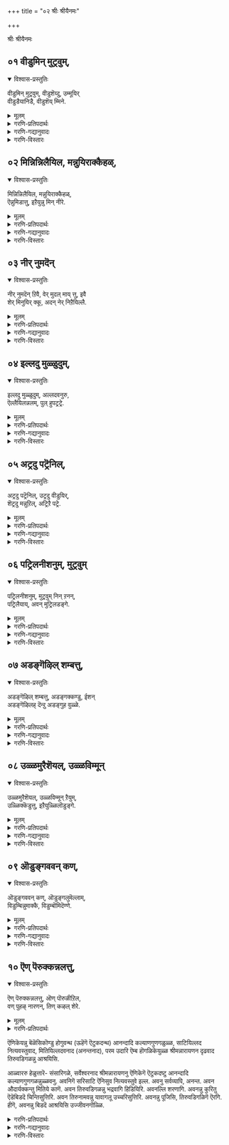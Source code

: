 +++
title = "०२ श्रीः श्रीयैनमः"

+++

श्रीः श्रीयैनमः



## ०१ वीडुमिन् मुट्रवुम्,
<details open><summary>विश्वास-प्रस्तुतिः</summary>

वीडुमिन् मुट्रवुम्, वीडुशॆय्दु, उम्मूयिर्  
वीडुडैयानिडै, वीडुशॆय् म्मिने.
</details>

<details><summary>मूलम्</summary>

वीडुमिन् मुट्रवुम्, वीडुशॆय्दु, उम्मूयिर्  
वीडुडैयानिडै, वीडुशॆय् म्मिने.
</details>

<details><summary>गरणि-प्रतिपदार्थः</summary>

वीडुमिन् = बिट्टुबिडि \(नाशपडिसिरि\), मुट्रवुम् = ऎल्लवन्नू पूर्तियागि, वीडुशॆय्दु = \(हागॆ\) त्यजिसिद बळिक, उम् उयिर् = निम्म आत्मनल्लि, वीडु उडैयान् इडै = मनॆमाडिकॊण्डिरुववनल्लि, वीडु शॆय् म्मिने = नॆलॆगॊळिसिरि \(कॊनॆ माडिरि\). 
</details>

<details><summary>गरणि-गद्यानुवादः</summary>

ऎल्लवन्नू पूर्तियागि बिट्टुबिडि \(नाशगॊळिसि\), हागॆ, त्यजिसिद बळिक, निम्म आत्मनल्लि मनॆ मादिकॊण्डिरुववनल्लि नॆलॆगॊळिसिरि\(कॊनॆ माडिरि\). 
</details>

<details><summary>गरणि-विस्तारः</summary>

भगवन्तन अडिदावरॆगळन्नु दृढवागि आश्रयिसुवुदक्कॆ, सांसारिक बन्धनदिन्द बिडुगडॆ हॊन्दुवुदक्कॆ, मोक्षवन्नु साधिसिकॊळ्ळुवुदक्कॆ एनेनु माडबेकॆन्दु हेळलागिदॆ. 

आळ्वाररु हेळुत्तारॆ- जनरे, भगवन्तनन्नु ऒम्मनदिन्द भजिसुवुदक्कॆ एनेनु अड्डियागिदॆयो अवुगळॆल्लवन्नू बिट्टु बिडबेकु. मनस्सिनल्लि ऎण्टु बगॆय कश्मलगळु मनॆ माडिकॊण्डिवॆयल्ल. आ ऎण्टन्नू, ऎन्दरॆ, आशॆ, द्वेष, लोभ, मान, मद, विषाद, हर्ष, धृति, ई ऎण्टन्नू मनस्सिनिन्द तॊडॆदु हाकबेकु. इवु ऒन्दॊन्दु भगवच्चिन्तनॆगॆ अडियागुत्तवॆ. आ बळिक, निम्म अन्तरङ्गदल्लिये नॆलसिरुव परमात्मनिगॆ निम्म मनस्सन्नु पूर्तियागि समर्पिसिकॊण्डु, अवन तिरुवडिगळल्लिये नॆलॆगॊळिसबेकु.
</details>



## ०२ मिन्निन्निलैयिल, मन्नुयिराक्कैहळ्,
<details open><summary>विश्वास-प्रस्तुतिः</summary>

मिन्निन्निलैयिल, मन्नुयिराक्कैहळ्,  
ऎन्नुमिडात्तु, इऱैयुन्नु मिन् नीरे.
</details>

<details><summary>मूलम्</summary>

मिन्निन्निलैयिल, मन्नुयिराक्कैहळ्,  
ऎन्नुमिडात्तु, इऱैयुन्नु मिन् नीरे.
</details>

<details><summary>गरणि-प्रतिपदार्थः</summary>

मिन्निन् = मिञ्चिन, निलै = रीति, इल = इल्लद, मन्नु = निलुकडॆयागिरुव, उयिर् = आत्म आक्कैहळ् = देहगळु, ऎन्नुम् इडत्तु = ऎन्नुव स्थळदल्लि, इऱै = स्वल्प, उन्नुमिन् = योचिसि \(गमनिसि\) नोडि, नीरे = नीवे. 
</details>

<details><summary>गरणि-गद्यानुवादः</summary>

मिञ्चिन स्थितियल्लि इल्लदॆ, निलुकडॆयागिरुव आत्मदेहगळु ऎन्दु हेळुवुदन्नु नीवे स्वल्पयोचिसि \(गमनिसि\) नोडि. 
</details>

<details><summary>गरणि-विस्तारः</summary>

मिञ्चु बलु चञ्चल. अदक्कॆ स्थिरतॆ ऎम्बुदे इल्ल. अष्टु क्षणिक अदु \! आत्मदेहगळु मिञ्चिनन्तॆ अल्ल. अवु निलुकडॆयागिरतक्कवु. हीगॆन्नुवाग, आत्मदेहगळल्लि निजवागियू यावुदु शाश्वत ऎम्बुदन्नु स्वल्प ऎच्चरिकॆयिन्द गमनिसबेकु. देह नश्वर – नाशहॊन्दतक्कद्दु. अदु अशाश्वत. आत्मनादरो शाश्वत. अदक्कॆ नाशविल्ल. शाश्वतवाद आत्मक्कॆ बदलागि देहवन्ने शाश्वत ऎन्दु तिळियुवुदादरॆ, अदु भ्रान्ति – अज्ञान. 

आळ्वाररु हेळुत्तारॆ- जनरे, देह आत्मगळ स्थिर अस्थिरतॆगळ सत्यासत्यतॆयन्नु स्वल्प योचिसि नोडि. ऒब्बॊब्बनू नोडि, तिळिदुकॊळ्ळबेकाद विषयविदु.
</details>



## ०३ नीर् नुमदॆन्
<details open><summary>विश्वास-प्रस्तुतिः</summary>

नीर् नुमदॆन् ऱिवै, वेर् मुदल् माय् त्तु, इवै  
शेर् मिनुयिर् क्कू, अदन् नेर् निऱैयिल्लै.
</details>

<details><summary>मूलम्</summary>

नीर् नुमदॆन् ऱिवै, वेर् मुदल् माय् त्तु, इवै  
शेर् मिनुयिर् क्कू, अदन् नेर् निऱैयिल्लै.
</details>

<details><summary>गरणि-प्रतिपदार्थः</summary>

नीर् = नीवु, नुमदु = निम्मदु, ऎन्ऱुइवै = ऎम्ब इवुगळन्नु, वेर् मुदल् = बेरुसहितवागि \(बेरन्नु मॊदलु माडिकॊण्डु\), माय् त्तु = नाशपडिसि, इवै = इवुगळन्नु, शेर् मिन् = कूडिसिरि, \(सेरिसिरि, जॊतॆमाडिरि\), उयिर् क्कू = आत्मनिगॆ, अदन् = अदर, नेर् = समनाद, निऱै = पूर्णवादद्दु, इल्लै = इल्ल. 
</details>

<details><summary>गरणि-गद्यानुवादः</summary>

नीवु, निम्मदु ऎम्ब इवुगळन्नु बेरु सहितवागि नाशपडिसि. इवुगळन्नु आत्मनॊडनॆ जॊतॆमाडि, अदक्कॆ समनाद पूर्णवादद्दु इल्ल. 
</details>

<details><summary>गरणि-विस्तारः</summary>

हिन्दिन पाशुरदल्लि मनस्सिन कश्मलगळन्नु निर्मूलगॊळिसबेकॆन्दु हेळलायितु. अवुगळल्लि \(आ कश्मलगळल्लि\) मुख्यवाद ’नानु, नन्नदु’ ऎम्ब ’अहङ्कार, ममकार’गळन्नु नाशपडिसबेकॆन्दु इल्लि हेळलागुत्तिदॆ. 

’नानु, नन्नदु, नम्मदु’ ऎन्दु हेळुवागलॆल्ल अवन्नु देहक्कॆ अन्वयिसिकॊण्डु मातनाडुवुदु सामान्यवाडिकॆ. देहवे ’नानु’ ऎन्तलू, देहक्कॆ सम्बन्धिसिद मनुष्यरु, वस्तुगळु, ऎन्दरॆ, हॆण्डति, मक्कळु, नॆण्टरु, इष्टरु, मित्ररु, इत्यादिगळू, आस्तिपास्तिगळू – इवुगळन्नॆल्ल ’नन्नदु, नन्नवु, नम्मवु’ ऎन्तलू भाविसिकॊण्डु, हागॆये मातनाडुत्तारष्टॆ. ’नानु, नन्नदु’ ऎम्ब पदगळु देहक्कॆ सम्बन्धिसिदवनल्ल. अवु आत्मक्कॆ सम्बन्धपट्टवु. देहवन्नु आत्मवॆन्दु भाविसुवुदु भ्रान्ति. \(देहात्मभ्रान्ति ऎन्नुवुदु इदे\). नश्वरवाद देहवन्नु ’नानु’ ऎन्नुवुदु अज्ञान. हीगॆ तिळियुवुदरिन्द ’बन्धन’वल्लदॆ ’बिडुगडॆ’यल्ल. आत्मनु पूर्ण, शाश्वत. आद्दरिन्द, ’नानु, नन्नदु’ ऎम्बुदन्नु आत्मक्कॆ अन्वयिसि, हागॆ नडॆयुवुदरिन्द निजवाद ज्ञानदत्त नडॆदन्तॆये. 

आळ्वाररु हेळुत्तारॆ- जनरे ’नीवु, निम्मदु’ ऎन्दु हेळिकॊळ्ळुत्तीरल्ल\! ई ’नीवु, निम्मदु” अथवा ऎल्लरिगू अन्वयिसबहुदाद ’नानु, नन्नदु, नम्मदु’ ऎम्ब भावनॆयन्नु बेरु सहितवागि नाशमाडिबिडि. ई पदगळु आत्मक्कॆ सेरबेकादवु. आत्मपूर्ण. अदक्कॆ समनादद्दु बेरॆ इल्ल.
</details>



## ०४ इल्लदु मुळ्ळुदुम्,
<details open><summary>विश्वास-प्रस्तुतिः</summary>

इल्लदु मुळ्ळुदुम्, अल्लदवनुरु,  
ऎल्लैयिलन्नलम्, पुल् हुपट्रट्रे.
</details>

<details><summary>मूलम्</summary>

इल्लदु मुळ्ळुदुम्, अल्लदवनुरु,  
ऎल्लैयिलन्नलम्, पुल् हुपट्रट्रे.
</details>

<details><summary>गरणि-प्रतिपदार्थः</summary>

इल्लदुम् = इल्लद्दू, उळ्ळदुम् = उळ्ळद्दू, अल्लदु= अल्लद्दु, अवन् = अवन, उरु = स्वरूप, ऎल्लै इल् = मितिये इल्लद, अ-नलम् = आ आनन्दस्वरूप, पुल् हु = आश्रयिसु, पट्रु= बन्धनवन्नु, अट्रे = इल्लदन्तॆये.
</details>

<details><summary>गरणि-गद्यानुवादः</summary>

अवन स्वरूप इल्लद्दू उळ्ळद्दू अल्लद्दु. मितिये इल्लद आ आनन्दस्वरूपवन्नु आश्रयिसु. बन्धविल्लदन्तॆये. 
</details>

<details><summary>गरणि-विस्तारः</summary>

’इल्लदु – ऎम्बुदक्कॆ ऎरडु बगॆयल्लि अर्थहेळबहुदागिदॆ. मनॆयागि इरुवुदु \(इल् \+ अदु\) ऎम्बुदॊन्दु विकारगळॊन्दू इल्लद्दु ऎम्बुदॊन्दु. आत्मक्कॆ मनॆयागिरुवुदु ई देह, विकारगळॊन्दू इल्लदॆ, बदलावणॆगळिल्लदॆ, इद्द स्थितियल्ले इरुवुदु अचेतन वस्तु. 

“उळ्ळदु – ऎम्बुदक्कू हागॆये ऎरडु बगॆयल्लि र्थमाडबहुदु- ऒळगॆ इरुवुदु ९उळ् \+ अदु\) ऎम्बुदॊन्दु. देहवॆम्ब मनॆय ऒळगॆ इरुवुदु \(वासिसुवुदु\) आत्म, विकारगळु, बदलावणॆगळु उळ्ळद्दु – चेतनवस्तु. 

आळ्वाररु हेळुत्तारॆ- परमात्मन स्वरूप इल्लद्दू अल्ल, उळ्ळद्दू अल्ल. देहदन्तॆयू अल्ल, आत्मनन्तॆयू अल्ल, चेतनवस्तुविनन्तॆयू अल्ल. अचेतन वस्तुविनन्तॆयू अल्ल, परमात्मन स्वरूपवु मितिये इल्लद आनन्दस्वरूप\! अदन्नु आश्रयिसि बन्धनदिन्द बिडुगडॆ हॊन्दि.
</details>



## ०५ अट्रदु पट्रॆनिल्,
<details open><summary>विश्वास-प्रस्तुतिः</summary>

अट्रदु पट्रॆनिल्, उट्रदु वीडुयिर्,  
शॆट्रदु मन्नुऱिल्, अट्रिऱै पट्रे.
</details>

<details><summary>मूलम्</summary>

अट्रदु पट्रॆनिल्, उट्रदु वीडुयिर्,  
शॆट्रदु मन्नुऱिल्, अट्रिऱै पट्रे.
</details>

<details><summary>गरणि-प्रतिपदार्थः</summary>

अट्रदु = अन्थाद्दन्नु, पट्रु = आश्रयिसुवुदु ऎनिल् = ऎन्दरॆ, उयिर् = आत्मनु, वीडु = बिडुगडॆयन्नु, उट्रदु = \(निजवागि\) हॊन्दुत्तदॆ, शॆट्रु= \(अदक्कॆ\) बेसत्तु, अदु = अदु, मन् = परमश्रेष्ठतॆयन्नु, उऱिल् = समीपिसुवुदक्कॆ, अट्रु = अन्थ, इऱै = सर्वेश्वरनन्नु, पट्रे = आश्रयिसिरि. 
</details>

<details><summary>गरणि-गद्यानुवादः</summary>

अन्थाद्दन्नु आश्रयिसुवुदु ऎन्दरॆ, आत्मनु बिडुगडॆयन्नु निजवागि हॊन्दुत्तानॆ. अदक्कॆ बेसत्तु अदु \(आत्मनु\) पामश्रेष्ठतॆयन्नु समीपिसुवुदक्कॆ \(पडॆदुकॊळ्ळुवुदक्कॆ\) अन्थसर्वेश्वरनन्ने आश्रयिसिरि. 
</details>

<details><summary>गरणि-विस्तारः</summary>

हिन्दिन पाशुरदल्लि भगवन्तनन्नु ’मितिये इल्लद आनन्दस्वरूप’ नॆन्दू अवनन्नु आश्रयिसि बन्धनदिन्द बिडुगडॆ हॊन्दबेकॆन्दू हेळलायितु. ई पाशुरदल्लि ई ’बिडुगडॆ’य विषयवन्नु इन्नष्टु विशपदडिसलागिदॆ. 

’बन्धनदिन्द बिडुगडॆ हॊन्दुवुदु’ – ऎन्द मात्रक्कॆ तृप्तिपट्टुकॊळ्ळुवन्थ सन्निवेशवेनल्ल अदु. गळिसिकॊण्डिरुव पुण्यफलक्कॆ अनुगुणवागि इहलोकद संसारदिन्द बिडुगडॆ हॊन्दिदवरु स्वर्गादि नानासुखगळन्नु अनुभविसुवन्तागबहुदु. ऎष्टुकाल पुण्यफल नडॆयुवुदो अष्टुकाल लभिसिद स्वर्गादिसुखगळन्नु अनुभविसि, मत्तॆ, इहलोकक्कॆ इळियबेकागुवुदु. इन्थाद्दन्नु निजवाद बिडुगडॆ ऎन्नलादीते? मत्तॆ, इहलोकक्कॆ हिन्तिरुगवन्थ, ऎन्दॆन्दिगू भगवन्तन सन्निधियल्लि नित्यकैङ्कर्यपररागिरुव स्थितिये निजवाद बिडुगडॆ. ई बगॆय स्थितियन्नु, ऎन्दरॆ, परमपद वासवन्नू अमरत्ववन्नू गळिसिकॊळ्ळुवुदक्कॆ आ सर्वेश्वरनन्ने आश्रयिसबेकु. 

आळ्वाररु हेळुत्तारॆ- जनरे, परमानन्दस्वरूपनाद भगवन्तनन्नु आश्रयिसिदरॆ, गळिसिद निम्म पुण्यक्कॆ अनुगुणवागि निमगॆ स्वर्गादि भोगगळु लभ्यवागुवुवु. अन्थ यावुदक्कू आशॆपडदन्तॆ, परमश्रेष्ठवाद परमपदवासवन्नू भगवत् सान्निध्यवन्नू निरन्तरवागि पडॆदुकॊळ्ळुव आशॆयन्ने उळ्ळवरु नीवादरॆ, नीवु अदन्नु नीडुव सर्वेश्वरनन्ने आश्रयिसबेकु.
</details>



## ०६ पट्रिलनीशनुम्, मुट्रवुम्
<details open><summary>विश्वास-प्रस्तुतिः</summary>

पट्रिलनीशनुम्, मुट्रवुम् निन् ऱनन्,  
पट्रिलैयाय्, अवन् मुट्रिलडङ्गे.
</details>

<details><summary>मूलम्</summary>

पट्रिलनीशनुम्, मुट्रवुम् निन् ऱनन्,  
पट्रिलैयाय्, अवन् मुट्रिलडङ्गे.
</details>

<details><summary>गरणि-प्रतिपदार्थः</summary>

पट्रु इलन् = अरियलु आगदवनु, ईशनुम् = सर्वेश्वरनु, मुट्रवुम् = परिपूर्णवागि \(ऎल्लॆल्लियू\), निन् ऱवन् = इरुववनु, पट्रु इलै आय् = आश्रयविल्लदवनागि, अवन् = अवन \(सर्वेश्वरन\), मुट्रिल् = परिपूर्णतॆयल्लि, अडङ्गे = अडगिहोगु. 
</details>

<details><summary>गरणि-गद्यानुवादः</summary>

सर्वेश्वरनू अरितुकॊळ्ळलागदवनु. परिपूर्णवागि ऎल्लॆल्लियू इरुववनु. \(नीनु\) आश्रयविल्लदवनागि अवन \(आ सर्वेश्वरन\) परिपूर्णतॆयल्लि अडगिहोगु.
</details>

<details><summary>गरणि-विस्तारः</summary>

आळ्वाररु हेळुत्तारॆ- सर्वेश्वरनू आसरॆयिल्लदवनु. ऎन्दरॆ, अवनिगॆ आसरॆये बेड. अवनु ऎल्लॆल्लू ऎल्ल वस्तुगळल्लू परिपूर्णवागि तुम्बिकॊण्डिरुववनु. अवनन्नु अरितुकॊळ्ळलू सह आगदन्थवनु. नीनादरो निजवागियू आसरॆयिल्लदवनु. आद्दरिन्द परिपूर्णनागिरुव भगवन्तन परिपूर्णतॆयल्लि नीनु सेरिकॊण्डु, अदरल्लिये अडगिहोगु. नीनु अवनन्नु आश्रयिसबेकादद्दु हीगॆ.
</details>



## ०७ अडङ्गॆऴिल् शम्बत्तु,
<details open><summary>विश्वास-प्रस्तुतिः</summary>

अडङ्गॆऴिल् शम्बत्तु, अडङ्गक्कण्डु, ईशन्  
अडङ्गॆऴिलह् दॆन्ऱु अडङ्गुह वुळ्ळे.
</details>

<details><summary>मूलम्</summary>

अडङ्गॆऴिल् शम्बत्तु, अडङ्गक्कण्डु, ईशन्  
अडङ्गॆऴिलह् दॆन्ऱु अडङ्गुह वुळ्ळे.
</details>

<details><summary>गरणि-प्रतिपदार्थः</summary>

अडाङ्ग = सम्पूर्तियागि, ऎऴिल् = सुन्दरवाद, शम्बत्तु = ऐश्वर्यवन्नु, अडङ्ग = ऒट्टागि \(ऎल्लवन्नू पूर्तियागि\), कण्डु = नोडि, ईशन् = सर्वेश्वरनु, अडङ्गु = कूडिकॊण्डिरुव, ऎऴिल् = सॊबगु, अह् दु ऎन्ऱु = अदु ऎन्दु, अडङ्गुह उळ्ळे = आ सॊबगिन ऐश्वर्यदल्लिये, कूडिहोगु. 
</details>

<details><summary>गरणि-गद्यानुवादः</summary>

भगवन्तन सुन्दरवाद ऐश्वर्यवन्नु \(विभूतियन्नु\) सम्पूर्तियागि, ऒट्टागि कण्डु, भगवन्तने कूडिकॊण्डिरुव सॊबगु अदॆन्दु, आ सुन्दरॆ विभूतियल्लिये अडगिहोगु. 
</details>

<details><summary>गरणि-विस्तारः</summary>

हिन्दिन पाशुरदल्लि भगवन्तनन्नु कुरितु ऎरडु विषयगळन्नु हेळलायितु- अवनु परिपूर्णनॆन्दू तन्न ऎल्ल विभूतिगळल्लियू सेरिकॊण्डिद्दानॆन्दू आदरू अरितुकॊळ्ळलु आगदवनॆन्दू ऒन्दु विषय. मत्तॊन्दु, अवन परिपूर्णतॆयल्लि आसक्त मनुष्यनु सेरिकॊण्डु ऒन्दागबेकॆन्दु हेळिद्दु. ई ऎरडु विषयगळन्नू ई पाशुरदल्लि मुन्दुवरिसलागिदॆ. 

आळ्वाररु हेळुत्तारॆ- भगवन्तन लीलाविभूतियॆनिसिद सृष्टियॆल्लवू सुन्दरवादद्दु. आ सुन्दरविभूतियल्लि अवनु सम्पूर्तियागि ऎल्लॆल्लू तुम्बिकॊण्डिद्दानॆ. अवनु अरितुकॊळ्ळलु आगदवनॆन्दु हेळिदरू, अवन विभूतिय मूलक, अवनन्नू अवन दिव्यसौन्दर्यवन्नू अरितुकॊळ्ळबहुदु. अवन परिपूर्णतॆयन्नु काणबहुदु. आनन्दिसबहुदु. अवनल्लि आसक्तनादवनु हीगॆ मुग्धगॊळिसुवन्थ दिव्यवाद आ सॊबगे भगवन्तनॆन्दु अरितुकॊळ्ळबेकु. मत्तु आ सुन्दरॆ विभूतियल्लि अवनू ऒब्बनॆन्दु अरितुकॊळ्ळबेकु. अल्लदॆ, परिपूर्णवाद आ सौन्दर्यदल्लि अदर ऒन्दंशवाद अवनू अदरल्लि अडगिहोगि, अदरल्लि ऒन्दागबेकु. भगवन्तनन्नु अरितुकॊळ्ळुवुदू अवनॊडनॆ ऒन्दागुवुदु हीगॆये. 

भगवन्तनन्नु नेरवागि कण्डु अरितुकॊळ्ळुवुदक्कॆ आगदु. आदरॆ, ऎल्लॆल्लियू व्यापिसिरुव अवन विभूतियन्नु कण्डु, अदर सौन्दर्यवे भगवन्तनॆन्दु अरितुकॊळ्ळलु साध्यवष्टॆ.
</details>



## ०८ उळ्ळमुरैशॆयल्, उळ्ळविम्मून्
<details open><summary>विश्वास-प्रस्तुतिः</summary>

उळ्ळमुरैशॆयल्, उळ्ळविम्मून् ऱैयुम्,  
उळ्ळिक्कॆडुत्तु, इऱैयुळ्ळिलॊडुङ्गे.
</details>

<details><summary>मूलम्</summary>

उळ्ळमुरैशॆयल्, उळ्ळविम्मून् ऱैयुम्,  
उळ्ळिक्कॆडुत्तु, इऱैयुळ्ळिलॊडुङ्गे.
</details>

<details><summary>गरणि-प्रतिपदार्थः</summary>

उळ्ळम् = मनस्सु, उरै = मातु, शॆयल् = कॆलस, उळ्ळ = ऎम्ब याव, इ मून् ऱैयुम् = ई मातन्नू, उळ्ळ् = अन्तरङ्गदल्लि अरितुकॊण्डु, \(चॆन्नागि योचिसि तिळिदु\), कॆडुत्तु = नाशपडिसि, इऱै = \(परमात्मन\) पूजॆ नमस्कारगळ, उळ्ळिल् = अन्तरङ्गदल्लि, ऒडुङ्गु = अडगिहोगु \(ऒन्दागु\), 
</details>

<details><summary>गरणि-गद्यानुवादः</summary>

मनस्सु, मातु, कॆलस – ऎम्ब याव ई मूरन्नू कुरितु चॆन्नागि योचिसि अरितुकॊण्डु, नाशपडिसि, \(परमात्मन\) पूजॆ नमस्कारगळ अन्तरङ्गदल्लि अडगिहोगु. 
</details>

<details><summary>गरणि-विस्तारः</summary>

मनस्सु, मातु, मै – इवुगळन्नु त्रिकरणगळॆन्नुत्तारॆ. ’करण’ ऎन्दरॆ साधन. यावुदन्नादरू कुरितु योचिसुवुदक्कॆ साधनवादद्दु मनस्सु. मनस्सिन योचनॆगळन्नु प्रकटपडिसुवुदक्कॆ मत्तॆरडु साधनगळिवॆ. ऒन्दु मातु, इन्नॊन्दु कॆलस. मनस्सु इन्द्रियगळ वशवागि इन्द्रिय विषय सुखभोगगळन्नु कुरितु योचिसुत्तदॆ. अदक्कॆ नडॆनुडिगळु काणिसिकॊळ्ळुत्तवॆ. इन्द्रियगळ वशवाद मनस्सु बन्धनक्कॆ ऎडॆगॊडुत्तदॆ. त्रिकरणगळन्नु विषय सुखभोगगळत्त हरियगॊडदन्तॆ, तडॆदिट्टु, यावुदन्नु कुरितु चिन्तिसुवुदरिन्द, यावुदन्नु नुडियुवुदरिन्द, मत्तु यावुदन्नु नडॆसुवुदरिन्द बाळु उज्जीवनगॊळ्ळुवुदो अदन्ने चिन्तिसि, नुडिदु, नडॆदु, सत्फलवन्नु साधिसिकॊळ्ळबेकु. 

आळ्वाररु हेळुत्तारॆ- मानवरे, नीवु उज्जीवनगॊळ्ळबेकादरॆ, त्रिकरणगळन्नु हिडितदल्लिट्टुकॊळ्ळि चॆन्नागि योचिसि, हितवाद रीतियल्लि निम्म नुडिगळन्नु सरिमाडिकॊळ्ळि. इदक्कॆ भगवन्तनन्नु कुरितु चिन्तिसुवुदु. आ विषयवन्ने आडुवुदु. भगवन्तनन्नु पूजिसुवुदु, नमस्करिसुवुदु मुन्ताद भगवदाराधन कार्यगळल्लि मनःपूर्वकवागि तॊडगि अवुगळल्लिये परिपूर्णवागि मग्नरागि, अवुगळ अन्तरङ्गवन्नु सूरॆगॊळ्ळबेकु.
</details>



## ०९ ऒडुङ्गववन् कण्,
<details open><summary>विश्वास-प्रस्तुतिः</summary>

ऒडुङ्गववन् कण्, ऒडुङ्गलुमॆल्लाम्,  
विडुम्बिन्नुमाक्कै, विडुम्बॊमिदॆण्णे.
</details>

<details><summary>मूलम्</summary>

ऒडुङ्गववन् कण्, ऒडुङ्गलुमॆल्लाम्,  
विडुम्बिन्नुमाक्कै, विडुम्बॊमिदॆण्णे.
</details>

<details><summary>गरणि-प्रतिपदार्थः</summary>

ऒडुङ्गु = अडगिहोगु, अवन् कण् = अवनल्लिये, ऒडुङ्गलुम् = ऒळगॆ अडगिसिट्टुकॊण्डिरुवुदु, ऎल्लाम् = ऎल्लवन्नू, विडुम् = बिट्टु बिडु पिन्नुम् = अनन्तर, आक्कै = देहवन्नु, विडुम् पॊऴुदु = बिडुव कालदल्लि ऎण्णे = ऎदिरु नोडुत्तिरु \(भगवन्नामस्मरणॆ माडुत्तिरु\)
</details>

<details><summary>गरणि-गद्यानुवादः</summary>

अवनल्लिये अडगिहोगु. निन्नॊळगॆ अडगिसिट्टुकॊण्डिरुवुदॆल्लवन्नू बिट्टुबिडु \(तॊलगिसु\). अनन्तर देहवन्नु नीगुव कालक्कॆ ऎदुरुनोडुत्तिरु. \(भगवन्नानस्मरणॆ माडुत्तिरु\). 
</details>

<details><summary>गरणि-विस्तारः</summary>

आळ्वाररु हेळुत्तारॆ- संसारिगळिरा, निम्म अन्तरङ्गदल्लियू, निम्म सुत्तलू ऎल्लॆल्लियू कण्डुबरुव दिव्यसुन्दरवाद प्रकृतियल्लियू बॆळगुत्तिरुव भगवन्तनल्लिये नीवु लीनवागि होगि. शुद्धवाद, अन्तरङ्गदिन्दलू, शुद्धवाद त्रिकरणगळिन्दलू भगवन्नामस्मरणॆ माडुत्ता कालकळॆयिरि. हीगॆ, परिशुद्धवाद रीतियल्लिद्दुकॊण्डु, देहवन्नु नीगुव आ कडॆय घळिगॆगागि निर्भयवागि ऎदुरुनोडुत्तिरि.
</details>



## १० ऎण् पॆरुक्कन्नलत्तु,
<details open><summary>विश्वास-प्रस्तुतिः</summary>

ऎण् पॆरुक्कन्नलत्तु, ऒण् पॊरुळीऱिल,  
वण् पुहऴ् नारणन्, तिण् कऴल् शेरे.
</details>

<details><summary>मूलम्</summary>

ऎण् पॆरुक्कन्नलत्तु, ऒण् पॊरुळीऱिल,  
वण् पुहऴ् नारणन्, तिण् कऴल् शेरे.
</details>

<details><summary>गरणि-प्रतिपदार्थः</summary>

ऎण् = ऎणिकॆयन्नु, पॆरुक्क = बॆळॆसिकॊण्डु होगुवन्थ, अ-नलत्तु = आनन्दादि कल्याणगुणगळुळ्ळ, ऒण् पॊरुळ् = साटियिल्लद नित्यवस्तुवाद, ईऱु इल = मितियिल्लदवनाद \(अनन्तनाद\), वण् पुहऴ् = परम उदारि ऎम्ब हॊगळिकॆय, नार्‍अणन् = श्रीमन्नारायणन, तिण् = दृढवाद, कऴल् = तिरुवडिगळन्नु, शेरे = आश्रयिसि.
</details>


ऎणिकॆयन्नु बॆळॆसिकॊण्डु होगुवन्थ \(ऊहॆगॆ ऎटुकदन्थ\) आनन्दादि कल्याणगुणगळुळ्ळ, साटियिल्लद नित्यवस्तुवाद, मितियिल्लदवनाद \(अनन्तनाद\), परम उदारि ऎम्ब हॊगळिकॆयुळ्ळ श्रीमन्नारायणन दृढवाद तिरुवडिगळन्नु आश्रयिसि. 

आळ्वाररु हेळुत्तारॆ- संसारिगळे, सर्वेश्वरनाद श्रीमन्नारायणनु ऎणिकॆगॆ ऎटुकदष्टु आनन्दादि कल्याणगुणगळन्नुळ्ळवनु. अवनिगॆ सरिसाटि ऎनिसुव नित्यवस्तुवे इल्ल. अवनु सर्वव्यापि, अनन्त. अवन औदार्यक्कन्तु मितिये काणॆ. अवन तिरुवडिगळन्नु भद्रवागि हिडियिरि. अवनल्लि शरणागि. अवनन्नु कुरितु ऎडॆबिडदॆ चिन्तिसुत्तिरि. अवन तिरुनामवन्नु यावागलू उच्चरिसुत्तिरि. अवनन्नु पूजिसि, तिरुवडिगळिगॆ ऎरगि. हीगॆ, अवनन्नु बिडदॆ आश्रयिसि उज्जीवनगॊळ्ळि. 


<details><summary>गरणि-प्रतिपदार्थः</summary>

११. शेर् = तुम्बिरुव, तडम् = तटाकगळिन्द \(शोभिसुव\), तॆन् = सुन्दरवाद, कुरुहूर् = कुरुहूरिन, शडहोपन् = शठगोपर, शॊल् = मातुगळु, शीर् = श्रेष्ठवाद, तॊडै = हूमालॆयाद \(कवनवाद\), आयिरत्तु = ऒन्दु साविरपाशुरगळल्लि, ओर् त्त = केळि, योचिसि, अरियतक्क, इपत्ते = ई हत्तु पाशुरगळे. 
</details>

<details><summary>गरणि-गद्यानुवादः</summary>

तुम्बिद तटाकगळिन्द शोभिसुव सुन्दरवाद तिरुक्कूरु हूरिन शठगोपन मातुगळु श्रेष्ठवाद पुष्पमालॆयॆनिसिद \(कवितासम्पत्तिन\) ऒन्दु साविर पाशुरगळल्लि, केळि, योचिसि, अरियतक्क ई हत्तु पाशुरगळु. 
</details>

<details><summary>गरणि-विस्तारः</summary>

ई तिरुवाय् मॊऴिगॆ इदु कडॆय पाशुर. इदर हत्तु पाशुरगळल्लि सामान्यमानवनु भगवन्तनन्नु पडॆदुकॊळ्ळुवुदक्कॆ माडबेकादद्देनु ऎम्बुदन्नु हेळलागिदॆ. चञ्चलवाद मनस्सिनिन्द कूडि, प्रापञ्चिक सुखभोगगळत्त सॆळॆयतक्क इन्द्रियगळ आकर्षणॆगॆ ऒळपट्ट संसारिगळागिद्दरू सह, दुस्तरवॆम्ब ई सांसारिक बन्धनदिन्द बिडुगडॆ हॊन्दुवुदक्कॆ सर्वेश्वरनाद भगवन्तन तिरुवडिगळन्नु आश्रयिसुवुदे सरळवाद मार्ग. परमात्मनु ऎणिकॆगॆ ऎटुकलारदष्टु सङ्ख्यॆय आनन्दादि कल्याणगुणगळुळ्ळवनु. अवन औदार्यक्कॆ ऎणॆये इल्ल. अवन लीलाविभूति अत्यन्तसुन्दर. आ सौन्दर्यदल्लि, आनन्ददल्लि, परिपूर्णतॆयल्लि ऒन्दागबेकु. शुद्धवाद त्रिकरणगळ मूलक अवनन्नु भजिसि पूजिसबेकु. अवन तिरुवडिगळन्नाश्रयिसि, अवन तिरुनामवन्नु कडॆय घळिगॆय तनक ऎडॆबिडदॆ उच्चरिसुत्ता इरबेकु. इदे उज्जीवनगॊळ्ळूव सुलभमार्ग. 

तिरुक्कूरुहूरिन शठगोपनु स्वारस्यवागि उत्तम कविताप्रतिभॆयॊडनॆ रचिसि, भगवन्तनिगॆ समर्पिसिरुव ऒन्दु साविर पाशुरगळ दिव्यवाद हूविन मालॆयल्लिन ई हत्तु पाशुरगळु प्रतियॊब्बनू केळि, योचिसि, अरितुकॊण्डु, अनुसरिसि, उज्जीवनगॊळ्ळुवुदक्कॆ ऎडॆकॊडुत्तवॆ. हीगिदॆ ई तिरुवाय् मॊऴिय फलश्रुति\!
</details>
